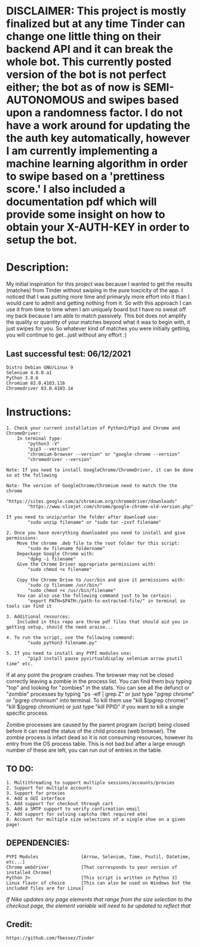# DISCLAIMER: This project is mostly finalized but at any time Tinder can change one little thing on their backend API and it can break the whole bot. This currently posted version of the bot is not perfect either; the bot as of now is SEMI-AUTONOMOUS and swipes based upon a randomness factor. I do not have a work around for updating the the auth key automatically, however I am currently implementing a machine learning algorithm in order to swipe based on a 'prettiness score.' I also included a documentation pdf which will provide some insight on how to obtain your X-AUTH-KEY in order to setup the bot. 

# Description: 
My initial inspiration for this project was because I wanted to get the results (matches) from Tinder without swiping in the pure toxcicity of the app. I noticed that I was putting more time and primaryly more effort into it than I would care to admit and getting nothing from it. So with this approach I can use it from time to time when I am uniquely board but I have no sweat off my back because I am able to match passively. This bot does not amplify the quality or quantity of your matches beyond what it was to begin with, it just swipes for you. So whatever kind of matches you were initially getting, you will continue to get...just without any effort :) 
    

## Last successful test: 06/12/2021
    Distro Debian GNU/Linux 9
    Selenium 4.0.0.a1
    Python 3.8.6
    Chromium 83.0.4103.116
    Chromedriver 83.0.4103.14

# Instructions: 

    1. Check your current installation of Python3/Pip3 and Chrome and ChromeDriver:
        In terminal type:
            "python3 -V" 
            "pip3 --version"
            "chromium-browser --version" or "google-chrome --version"
            "chromedriver --version"

    Note: If you need to install GoogleChrome/ChromeDriver, it can be done so at the following

    Note: The version of GoogleChrome/Chromium need to match the the chrome
            "https://sites.google.com/a/chromium.org/chromedriver/downloads"  
            "https://www.slimjet.com/chrome/google-chrome-old-version.php"

    If you need to unzip/untar the folder after download use: 
            "sudo unzip filename" or "sudo tar -zxvf filename"

    2. Once you have everything downloaded you need to install and give permissions:
        Move the chrome .deb file to the root folder for this script:
            "sudo mv filename foldername"
        Depackage Google Chrome with:
            "dpkg -i filename" 
        Give the Chrome Driver appropriate permissions with:
            "sudo chmod +x filename" 

        Copy the Chrome Drive to /usr/bin and give it permissions with:
            "sudo cp filename /usr/bin/"
            "sudo chmod +x /usr/bin/filename"
        You can also use the following command just to be certain:
            "export PATH=$PATH:/path-to-extracted-file/" in terminal so tools can find it 

    3. Additional resources:
        Included in this repo are three pdf files that should aid you in getting setup, should the need araise...

    4. To run the script, use the following command:
            "sudo python3 filename.py"

    5. If you need to install any PYPI modules use:
            "pip3 install pause pyvirtualdisplay selenium arrow psutil time" etc.

If at any point the program crashes. The browser may not be closed correctly leaving a zombie in the process list. 
You can find them buy typing "top" and looking for "zombies" in the stats. You can see all the defunct or "zombie" 
processes by typing "ps -elf | grep Z" or just type "pgrep chrome" or "pgrep chromium" into terminal. 
To kill them use "kill $(pgrep chrome)" "kill $(pgrep chromium) or just type "kill PPID" if you want to kill a single specific process.

Zombie processes are caused by the parent program (script) being closed before it can read the status of the child process (web browser). The zombie process is infact dead so it is not consuming resources, however its entry from the OS process table. This is not bad but after a large enough number of these are left, you can run out of entries in the table.



## TO DO: 
    1. Multithreading to support multiple sessions/accounts/proxies 
    2. Support for multiple accounts 
    3. Support for proxies  
    4. Add a GUI interface 
    5. Add support for checkout through cart 
    6. Add a SMTP support to verify confirmation email 
    7. Add support for solving captcha (Not required atm)  
    8. Account for multiple size selections of a single shoe on a given page!
    
## DEPENDENCIES: 
    PYPI Modules                [Arrow, Selenium, Time, Psutil, Datetime, etc...]
    Chrome webdriver            [That corresponds to your version of installed Chrome]
    Python 3+                   [This script is written in Python 3]
    Linux flavor of choice      [This can also be used on Windows but the included files are for Linux] 

_If Nike updates any page elements that range from the size selection to the checkout page, the element variable will need to be updated to reflect that_
## Credit: 
    https://github.com/fbessez/Tinder
